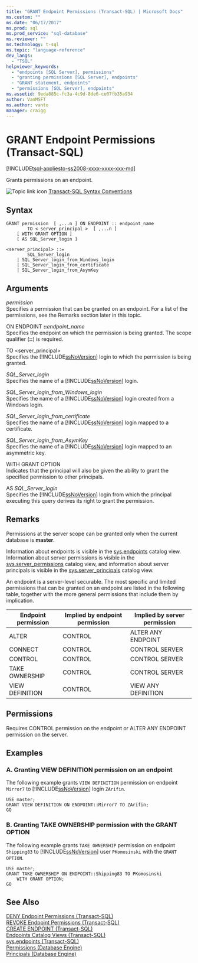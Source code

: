 ```yaml
---
title: "GRANT Endpoint Permissions (Transact-SQL) | Microsoft Docs"
ms.custom: ""
ms.date: "06/17/2017"
ms.prod: sql
ms.prod_service: "sql-database"
ms.reviewer: ""
ms.technology: t-sql
ms.topic: "language-reference"
dev_langs: 
  - "TSQL"
helpviewer_keywords: 
  - "endpoints [SQL Server], permissions"
  - "granting permissions [SQL Server], endpoints"
  - "GRANT statement, endpoints"
  - "permissions [SQL Server], endpoints"
ms.assetid: 9eda885c-fc3a-4c9d-8de6-ce07fb35a934
author: VanMSFT
ms.author: vanto
manager: craigg
---
```

# GRANT Endpoint Permissions (Transact-SQL)
[!INCLUDE[tsql-appliesto-ss2008-xxxx-xxxx-xxx-md](../../includes/tsql-appliesto-ss2008-xxxx-xxxx-xxx-md.md)]

  Grants permissions on an endpoint.  

  
 ![Topic link icon](../../database-engine/configure-windows/media/topic-link.gif "Topic link icon") [Transact-SQL Syntax Conventions](../../t-sql/language-elements/transact-sql-syntax-conventions-transact-sql.md)  
  
## Syntax  
  
```  
GRANT permission  [ ,...n ] ON ENDPOINT :: endpoint_name  
        TO < server_principal >  [ ,...n ]  
    [ WITH GRANT OPTION ]  
    [ AS SQL_Server_login ]   
  
<server_principal> ::=   
        SQL_Server_login  
    | SQL_Server_login_from_Windows_login   
    | SQL_Server_login_from_certificate   
    | SQL_Server_login_from_AsymKey  
```  
  
## Arguments  
 *permission*  
 Specifies a permission that can be granted on an endpoint. For a list of the permissions, see the Remarks section later in this topic.  
  
 ON ENDPOINT **::**_endpoint_name_  
 Specifies the endpoint on which the permission is being granted. The scope qualifier (**::**) is required.  
  
 TO \<server_principal>  
 Specifies the [!INCLUDE[ssNoVersion](../../includes/ssnoversion-md.md)] login to which the permission is being granted.  
  
 *SQL_Server_login*  
 Specifies the name of a [!INCLUDE[ssNoVersion](../../includes/ssnoversion-md.md)] login.  
  
 *SQL_Server_login_from_Windows_login*  
 Specifies the name of a [!INCLUDE[ssNoVersion](../../includes/ssnoversion-md.md)] login created from a Windows login.  
  
 *SQL_Server_login_from_certificate*  
 Specifies the name of a [!INCLUDE[ssNoVersion](../../includes/ssnoversion-md.md)] login mapped to a certificate.  
  
 *SQL_Server_login_from_AsymKey*  
 Specifies the name of a [!INCLUDE[ssNoVersion](../../includes/ssnoversion-md.md)] login mapped to an asymmetric key.  
  
 WITH GRANT OPTION  
 Indicates that the principal will also be given the ability to grant the specified permission to other principals.  
  
 AS *SQL_Server_login*  
 Specifies the [!INCLUDE[ssNoVersion](../../includes/ssnoversion-md.md)] login from which the principal executing this query derives its right to grant the permission.  
  
## Remarks  
 Permissions at the server scope can be granted only when the current database is **master**.  
  
 Information about endpoints is visible in the [sys.endpoints](../../relational-databases/system-catalog-views/sys-endpoints-transact-sql.md) catalog view. Information about server permissions is visible in the [sys.server_permissions](../../relational-databases/system-catalog-views/sys-server-permissions-transact-sql.md) catalog view, and information about server principals is visible in the [sys.server_principals](../../relational-databases/system-catalog-views/sys-server-principals-transact-sql.md) catalog view.  
  
 An endpoint is a server-level securable. The most specific and limited permissions that can be granted on an endpoint are listed in the following table, together with the more general permissions that include them by implication.  
  
|Endpoint permission|Implied by endpoint permission|Implied by server permission|  
|-------------------------|------------------------------------|----------------------------------|  
|ALTER|CONTROL|ALTER ANY ENDPOINT|  
|CONNECT|CONTROL|CONTROL SERVER|  
|CONTROL|CONTROL|CONTROL SERVER|  
|TAKE OWNERSHIP|CONTROL|CONTROL SERVER|  
|VIEW DEFINITION|CONTROL|VIEW ANY DEFINITION|  
  
## Permissions  
 Requires CONTROL permission on the endpoint or ALTER ANY ENDPOINT permission on the server.  
  
## Examples  
  
### A. Granting VIEW DEFINITION permission on an endpoint  
 The following example grants `VIEW DEFINITION` permission on endpoint `Mirror7` to [!INCLUDE[ssNoVersion](../../includes/ssnoversion-md.md)] login `ZArifin`.  
  
```  
USE master;  
GRANT VIEW DEFINITION ON ENDPOINT::Mirror7 TO ZArifin;  
GO  
```  
  
### B. Granting TAKE OWNERSHIP permission with the GRANT OPTION  
 The following example grants `TAKE OWNERSHIP` permission on endpoint `Shipping83` to [!INCLUDE[ssNoVersion](../../includes/ssnoversion-md.md)] user `PKomosinski` with the `GRANT OPTION`.  
  
```  
USE master;  
GRANT TAKE OWNERSHIP ON ENDPOINT::Shipping83 TO PKomosinski   
    WITH GRANT OPTION;  
GO  
```  
  
## See Also  
 [DENY Endpoint Permissions &#40;Transact-SQL&#41;](../../t-sql/statements/deny-endpoint-permissions-transact-sql.md)   
 [REVOKE Endpoint Permissions &#40;Transact-SQL&#41;](../../t-sql/statements/revoke-endpoint-permissions-transact-sql.md)   
 [CREATE ENDPOINT &#40;Transact-SQL&#41;](../../t-sql/statements/create-endpoint-transact-sql.md)   
 [Endpoints Catalog Views &#40;Transact-SQL&#41;](../../relational-databases/system-catalog-views/endpoints-catalog-views-transact-sql.md)   
 [sys.endpoints &#40;Transact-SQL&#41;](../../relational-databases/system-catalog-views/sys-endpoints-transact-sql.md)   
 [Permissions &#40;Database Engine&#41;](../../relational-databases/security/permissions-database-engine.md)   
 [Principals &#40;Database Engine&#41;](../../relational-databases/security/authentication-access/principals-database-engine.md)  
  
  
